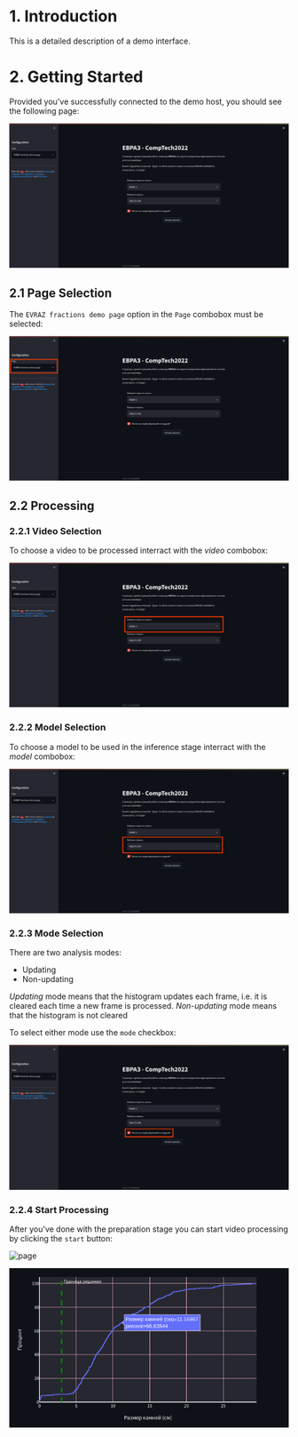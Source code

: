 # 1. Introduction

This is a detailed description of a demo interface.

# 2. Getting Started

Provided you've successfully connected to the demo host, you should see the following page:

![start](../diagrams/ug/evraz_demo_page.png)

## 2.1 Page Selection

The `EVRAZ fractions demo page` option in the `Page` combobox must be selected:

![page](../diagrams/ug/evraz_demo_page_selection.png)

## 2.2 Processing

### 2.2.1 Video Selection

To choose a video to be processed interract with the _video_ combobox:

![Video selection](../diagrams/ug/evraz_demo_video.png)

### 2.2.2 Model Selection

To choose a model to be used in the inference stage interract with the _model_ combobox:

![Model selection](../diagrams/ug/evraz_demo_model.png)

### 2.2.3 Mode Selection

There are two analysis modes:

- Updating
- Non-updating

_Updating_ mode means that the histogram updates each frame, i.e. it is cleared each time a new frame is processed.
_Non-updating_ mode means that the histogram is not cleared

To select either mode use the `mode` checkbox:

![Mode selection](../diagrams/ug/evraz_demo_update.png)

### 2.2.4 Start Processing

After you've done with the preparation stage you can start video processing by clicking the `start` button:

![page](../diagram/ug/evraz_demo_start.png)


![page](../diagrams/ug/evraz_demo_histo.png)
